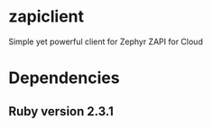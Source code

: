 # zapiclient
Simple yet powerful client for Zephyr ZAPI for Cloud


# Dependencies

## Ruby version 2.3.1

